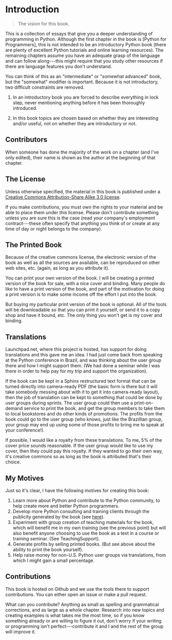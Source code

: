 Introduction
============

> The vision for this book.

This is a collection of essays that give you a deeper understanding of
programming in Python. Although the first chapter in the book is [Python for
Programmers], this is not intended to be an introductory Python book (there
are plenty of excellent Python tutorials and online learning resources). The
remaining chapters assume you have an adequate grasp of the language and can
follow along---this might require that you study other resources if there are
language features you don't understand.

You can think of this as an "intermediate" or "somewhat advanced" book, but
the "somewhat" modifier is important. Because it is not introductory, two
difficult constraints are removed.

1.  In an introductory book you are forced to describe everything in
    lock step, never mentioning anything before it has been thoroughly
    introduced.

2.  In this book topics are chosen based on whether they are interesting
    and/or useful, not on whether they are introductory or not.

Contributors
------------

When someone has done the majority of the work on a chapter (and I've only
edited), their name is shown as the author at the beginning of that chapter.



The License
-----------

Unless otherwise specified, the material in this book is published under
a [Creative Commons Attribution-Share Alike 3.0
license](http://creativecommons.org/licenses/by-sa/3.0/).

If you make contributions, you must own the rights to your material and
be able to place them under this license. Please don't contribute
something unless you are sure this is the case (read your company's
employment contract---these often specify that anything you think of or
create at any time of day or night belongs to the company).

The Printed Book
----------------

Because of the creative commons license, the electronic version of the
book as well as all the sources are available, can be reproduced on
other web sites, etc. (again, as long as you attribute it).

You can print your own version of the book. I will be creating a printed
version of the book for sale, with a nice cover and binding. Many people
do like to have a print version of the book, and part of the motivation
for doing a print version is to make some income off the effort I put
into the book.

But buying my particular print version of the book is optional. All of
the tools will be downloadable so that you can print it yourself, or
send it to a copy shop and have it bound, etc. The only thing you won't
get is my cover and binding.

Translations
------------

Launchpad.net, where this project is hosted, has support for doing
translations and this gave me an idea. I had just come back from
speaking at the Python conference in Brazil, and was thinking about the
user group there and how I might support them. (We had done a seminar
while I was there in order to help pay for my trip and support the
organization).

If the book can be kept in a Sphinx restructured text format that can be
turned directly into camera-ready PDF (the basic form is there but it
will take somebody messing about with it to get it into camera-ready
layout), then the job of translation can be kept to something that could
be done by user groups during sprints. The user group could then use a
print-on-demand service to print the book, and get the group members to
take them to local bookstores and do other kinds of promotions. The
profits from the book could go to the user group (who knows, just like
the Brazillian group, your group may end up using some of those profits
to bring me to speak at your conference!).

If possible, I would like a royalty from these translations. To me, 5%
of the cover price sounds reasonable. If the user group would like to
use my cover, then they could pay this royalty. If they wanted to go
their own way, it's creative commons so as long as the book is
attributed that's their choice.

My Motives
----------

Just so it's clear, I have the following motives for creating this book:

1.  Learn more about Python and contribute to the Python community, to
    help create more and better Python programmers.
2.  Develop more Python consulting and training clients through the
    publicity generated by the book (see [here](https://www.mindviewllc.com/)).
3.  Experiment with group creation of teaching materials for the book,
    which will benefit me in my own training (see the previous point)
    but will also benefit anyone choosing to use the book as a text in a
    course or training seminar. (See TeachingSupport).
4.  Generate profits by selling printed books. (But see above about the
    ability to print the book yourself).
5.  Help raise money for non-U.S. Python user groups via translations,
    from which I might gain a small percentage.


Contributions
-------------

This book is hosted on Github and we use the tools there to support
contributions. You can either open an issue or make a pull request.

What can you contribute? Anything as small as spelling and grammatical
corrections, and as large as a whole chapter. Research into new topics
and creating examples is what takes me the most time, so if you know
something already or are willing to figure it out, don't worry if your
writing or programming isn't perfect---contribute it and I and the rest
of the group will improve it.
